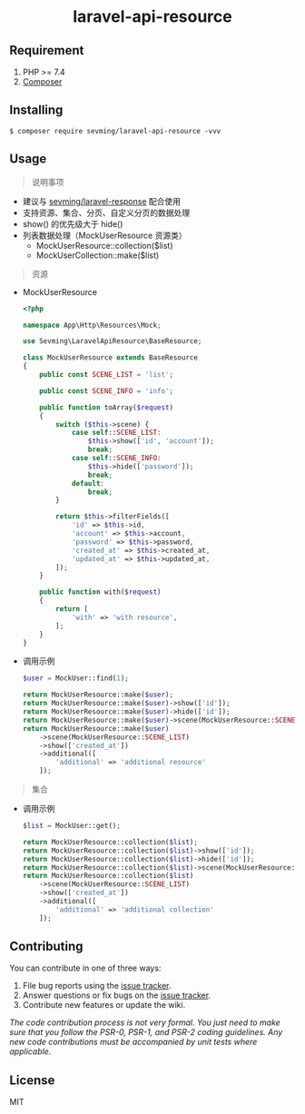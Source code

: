 <h1 align="center">laravel-api-resource</h1>

## Requirement
1. PHP >= 7.4
2. [Composer](https://getcomposer.org/)

## Installing
```shell
$ composer require sevming/laravel-api-resource -vvv
```

## Usage
> 说明事项
+ 建议与 [sevming/laravel-response](https://github.com/sevming/laravel-response) 配合使用 
+ 支持资源、集合、分页、自定义分页的数据处理
+ show() 的优先级大于 hide()
+ 列表数据处理（MockUserResource 资源类）
    - MockUserResource::collection($list)
    - MockUserCollection::make($list)

> 资源
+ MockUserResource
    ```php
    <?php
    
    namespace App\Http\Resources\Mock;
    
    use Sevming\LaravelApiResource\BaseResource;
    
    class MockUserResource extends BaseResource
    {
        public const SCENE_LIST = 'list';
    
        public const SCENE_INFO = 'info';
    
        public function toArray($request)
        {
            switch ($this->scene) {
                case self::SCENE_LIST:
                    $this->show(['id', 'account']);
                    break;
                case self::SCENE_INFO:
                    $this->hide(['password']);
                    break;
                default:
                    break;
            }
    
            return $this->filterFields([
                'id' => $this->id,
                'account' => $this->account,
                'password' => $this->password,
                'created_at' => $this->created_at,
                'updated_at' => $this->updated_at,
            ]);
        }
    
        public function with($request)
        {
            return [
                'with' => 'with resource',
            ];
        }
    }
    
    ```
+ 调用示例
    ```php
    $user = MockUser::find(1);
    
    return MockUserResource::make($user);
    return MockUserResource::make($user)->show(['id']);
    return MockUserResource::make($user)->hide(['id']);
    return MockUserResource::make($user)->scene(MockUserResource::SCENE_LIST);
    return MockUserResource::make($user)
        ->scene(MockUserResource::SCENE_LIST)
        ->show(['created_at'])
        ->additional([
            'additional' => 'additional resource'
        ]);
    ```

> 集合
+ 调用示例
    ```php
    $list = MockUser::get();

    return MockUserResource::collection($list);
    return MockUserResource::collection($list)->show(['id']);
    return MockUserResource::collection($list)->hide(['id']);
    return MockUserResource::collection($list)->scene(MockUserResource::SCENE_LIST);
    return MockUserResource::collection($list)
        ->scene(MockUserResource::SCENE_LIST)
        ->show(['created_at'])
        ->additional([
            'additional' => 'additional collection'
        ]);
    ```

## Contributing

You can contribute in one of three ways:

1. File bug reports using the [issue tracker](https://github.com/sevming/laravel-api-resource/issues).
2. Answer questions or fix bugs on the [issue tracker](https://github.com/sevming/laravel-api-resource/issues).
3. Contribute new features or update the wiki.

_The code contribution process is not very formal. You just need to make sure that you follow the PSR-0, PSR-1, and PSR-2 coding guidelines. Any new code contributions must be accompanied by unit tests where applicable._

## License

MIT